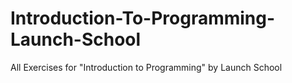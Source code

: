 # Introduction-To-Programming-Launch-School
All Exercises for "Introduction to Programming" by Launch School
